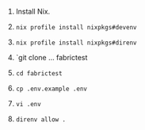 1. Install Nix.

1. `nix profile install nixpkgs#devenv`

1. `nix profile install nixpkgs#direnv`

1. \`git clone ... fabrictest

1. `cd fabrictest`

1. `cp .env.example .env`

1. `vi .env`

1. `direnv allow .`
